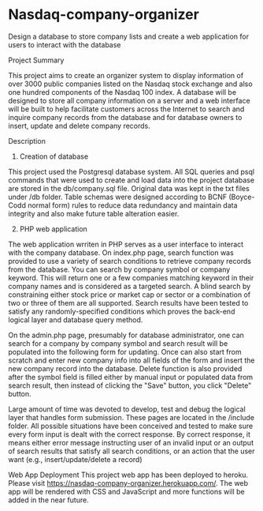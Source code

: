 # Nasdaq-company-organizer
Design a database to store company lists and create a web application for users to interact with the database

Project Summary

This project aims to create an organizer system to display information of over 3000 public companies listed on the Nasdaq stock exchange and also one hundred components of the Nasdaq 100 index. A database will be designed to store all company information on a server and a web interface will be built to help facilitate customers across the Internet to search and inquire company records from the database and for database owners to insert, update and delete company records.

Description

1. Creation of database
<p>This project used the Postgresql database system. All SQL queries and psql commands that were used to create and load data into the project database are stored in the db/company.sql file. Original data was kept in the txt files under /db folder. Table schemas were designed according to BCNF (Boyce-Codd normal form) rules to reduce data redundancy and maintain data integrity and also make future table alteration easier. </p>

2. PHP web application
<p>The web application wrriten in PHP serves as a user interface to interact with the company database. On index.php page, search function was provided to use a variety of search conditions to retrieve company records from the database. You can search by company symbol or company keyword. This will return one or a few companies matching keyword in their company names and is considered as a targeted search. A blind search by constraining either stock price or market cap or sector or a combination of two or three of them are all supported. Search results have been tested to satisfy any randomly-specified conditions which proves the back-end logical layer and database query method.

On the admin.php page, presumably for database administrator, one can search for a company by company symbol and search result will be populated into the following form for updating. Once can also start from scratch and enter new company info into all fields of the form and insert the new company record into the database. Delete function is also provided after the symbol field is filled either by manual input or populated data from search result, then instead of clicking the "Save" button, you click "Delete" button. 

Large amount of time was devoted to develop, test and debug the logical layer that handles form submission. These pages are located in the /include folder. All possible situations have been conceived and tested to make sure every form input is dealt with the correct response. By correct response, it means either error message instructing user of an invalid input or an output of search results that satisfy all search conditions, or an action that the user want (e.g., insert/update/delete a record)
</p>

Web App Deployment
This project web app has been deployed to heroku. Please visit https://nasdaq-company-organizer.herokuapp.com/.
The web app will be rendered with CSS and JavaScript and more functions will be added in the near future.

